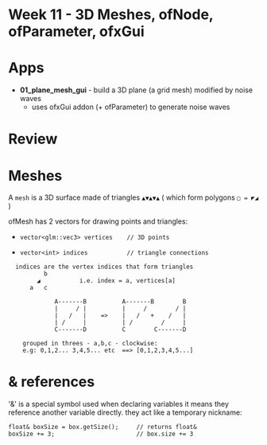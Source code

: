# Week 11 - 3D Meshes, ofNode, ofParameter, ofxGui

# Apps

 - **01_plane_mesh_gui** - build a 3D plane (a grid mesh) modified by noise waves
    - uses ofxGui addon (+ ofParameter) to generate noise waves

# Review

# Meshes

A `mesh` is a 3D surface made of triangles `▲▼▲▼▲` ( which form polygons `▢ = ◤◢` )

ofMesh has 2 vectors for drawing points and triangles:

- `vector<glm::vec3> vertices    // 3D points`

- `vector<int> indices           // triangle connections` 

```
  indices are the vertex indices that form triangles
	      b
	    ◢			i.e. index = a, vertices[a]
	  a   c

	         A-------B          A-------B        B
             |     / |          |     /        / |
             |   /   |    =>    |   /   +    /   |
             | /     |          | /        /     |
             C-------D          C        C-------D

	grouped in threes - a,b,c - clockwise:
	e.g: 0,1,2... 3,4,5... etc  ==> [0,1,2,3,4,5...]
```


# & references

'&' is a special symbol used when declaring variables
it means they reference another variable directly.  they act like a temporary nickname:

```
float& boxSize = box.getSize();		// returns float&
boxSize += 3;						// box.size += 3
```



     
